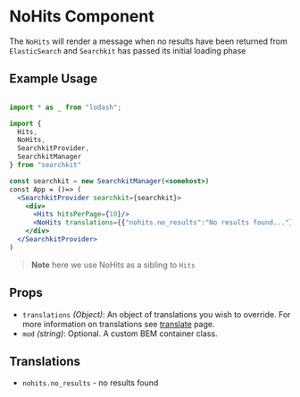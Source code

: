 # NoHits Component
The `NoHits` will render a message when no results have been returned from `ElasticSearch`
and `Searchkit` has passed its initial loading phase

## Example Usage

```jsx

import * as _ from "lodash";

import {
  Hits,
  NoHits,
  SearchkitProvider,
  SearchkitManager
} from "searchkit"

const searchkit = new SearchkitManager(<somehost>)
const App = ()=> (
  <SearchkitProvider searchkit={searchkit}>
    <div>
      <Hits hitsPerPage={10}/>
      <NoHits translations={{"nohits.no_results":"No results found..."}}/>
    </div>
  </SearchkitProvider>
)

```

>**Note** here we use NoHits as a sibling to `Hits`

## Props
- `translations` *(Object)*: An object of translations you wish to override. For more information on translations see [translate](../../core/translate.md) page.
- `mod` *(string)*: Optional. A custom BEM container class.


## Translations
- `nohits.no_results` - no results found
